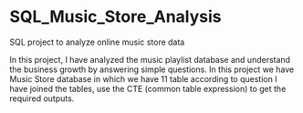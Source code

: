 # SQL_Music_Store_Analysis
SQL project to analyze online music store data

In this project, I have analyzed the music playlist database and understand the business growth by answering simple questions. In this project we have Music Store database in which we have 11 table
according to question I have joined the tables, use the CTE (common table expression) to get the required outputs.

